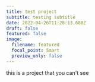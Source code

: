 ```yaml
---
title: test project
subtitle: testing subtitle
date: 2022-04-26T11:28:13.688Z
draft: false
featured: false
image:
  filename: featured
  focal_point: Smart
  preview_only: false
---
```

this is a project that you can't see